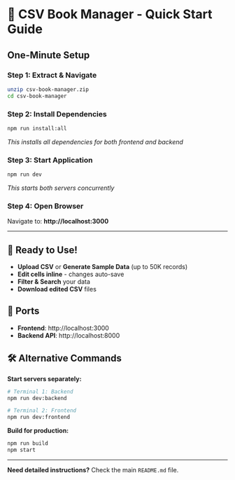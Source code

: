 # 🚀 CSV Book Manager - Quick Start Guide

## One-Minute Setup

### Step 1: Extract & Navigate
```bash
unzip csv-book-manager.zip
cd csv-book-manager
```

### Step 2: Install Dependencies
```bash
npm run install:all
```
*This installs all dependencies for both frontend and backend*

### Step 3: Start Application
```bash
npm run dev
```
*This starts both servers concurrently*

### Step 4: Open Browser
Navigate to: **http://localhost:3000**

---

## 🎯 Ready to Use!

- **Upload CSV** or **Generate Sample Data** (up to 50K records)
- **Edit cells inline** - changes auto-save
- **Filter & Search** your data
- **Download edited CSV** files

## 📱 Ports
- **Frontend**: http://localhost:3000
- **Backend API**: http://localhost:8000

## 🛠️ Alternative Commands

**Start servers separately:**
```bash
# Terminal 1: Backend
npm run dev:backend

# Terminal 2: Frontend  
npm run dev:frontend
```

**Build for production:**
```bash
npm run build
npm start
```

---

**Need detailed instructions?** Check the main `README.md` file.

